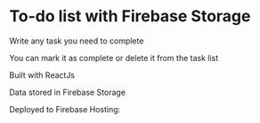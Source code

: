 # To-do list with Firebase Storage

Write any task you need to complete

You can mark it as complete or delete it from the task list

Built with ReactJs

Data stored in Firebase Storage

Deployed to Firebase Hosting: 
